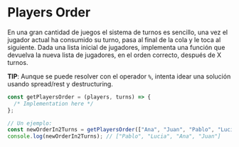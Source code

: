 # Players Order

En una gran cantidad de juegos el sistema de turnos es sencillo, una vez el jugador actual ha consumido su turno, pasa al final de la cola y le toca al siguiente. Dada una lista inicial de jugadores, implementa una función que devuelva la nueva lista de jugadores, en el orden correcto, después de X turnos.

**TIP**: Aunque se puede resolver con el operador `%`, intenta idear una solución usando spread/rest y destructuring.

```javascript
const getPlayersOrder = (players, turns) => {
  /* Implementation here */
};

// Un ejemplo:
const newOrderIn2Turns = getPlayersOrder(["Ana", "Juan", "Pablo", "Lucia"], 2);
console.log(newOrderIn2Turns); // ["Pablo", "Lucia", "Ana", "Juan"]
```
